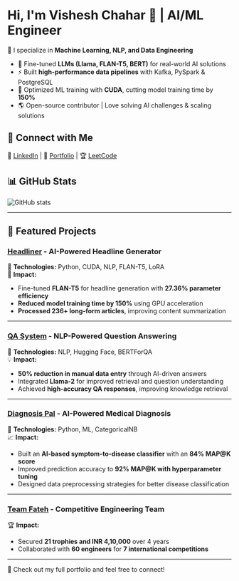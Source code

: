 # Hi, I'm Vishesh Chahar 👋 | AI/ML Engineer  
🚀 I specialize in **Machine Learning, NLP, and Data Engineering**

- 🔬 Fine-tuned **LLMs (Llama, FLAN-T5, BERT)** for real-world AI solutions  
- ⚡ Built **high-performance data pipelines** with Kafka, PySpark & PostgreSQL  
- 🎯 Optimized ML training with **CUDA**, cutting model training time by **150%**  
- 🌎 Open-source contributor | Love solving AI challenges & scaling solutions  

## 🔗 Connect with Me  
📩 [LinkedIn](https://www.linkedin.com/in/visheshchahar) | 📂 [Portfolio](#) | 🏆 [LeetCode](https://leetcode.com/vishesh_chahar/)

## 📊 GitHub Stats
![GitHub stats](https://github-readme-stats.vercel.app/api?username=Vishesh-Chahar&show_icons=true&theme=dark)

---

## 🚀 Featured Projects

### [Headliner](https://github.com/Vishesh-Chahar/headliner) - AI-Powered Headline Generator
🚀 **Technologies:** Python, CUDA, NLP, FLAN-T5, LoRA  
🎯 **Impact:**
- Fine-tuned **FLAN-T5** for headline generation with **27.36% parameter efficiency**
- **Reduced model training time by 150%** using GPU acceleration
- **Processed 236+ long-form articles**, improving content summarization

---

### [QA System](https://github.com/Vishesh-Chahar/QA) - NLP-Powered Question Answering
📌 **Technologies:** NLP, Hugging Face, BERTForQA  
💡 **Impact:**
- **50% reduction in manual data entry** through AI-driven answers
- Integrated **Llama-2** for improved retrieval and question understanding
- Achieved **high-accuracy QA responses**, improving knowledge retrieval

---

### [Diagnosis Pal](https://github.com/Vishesh-Chahar/Diagnostic-Pal) - AI-Powered Medical Diagnosis
🏥 **Technologies:** Python, ML, CategoricalNB  
📈 **Impact:**
- Built an **AI-based symptom-to-disease classifier** with an **84% MAP@K score**
- Improved prediction accuracy to **92% MAP@K with hyperparameter tuning**
- Designed data preprocessing strategies for better disease classification

---

### [Team Fateh](https://www.teamfateh.com) - Competitive Engineering Team
🏆 **Impact:**
- Secured **21 trophies and INR 4,10,000** over 4 years
- Collaborated with **60 engineers** for **7 international competitions**

---

📌 Check out my full portfolio and feel free to connect!
